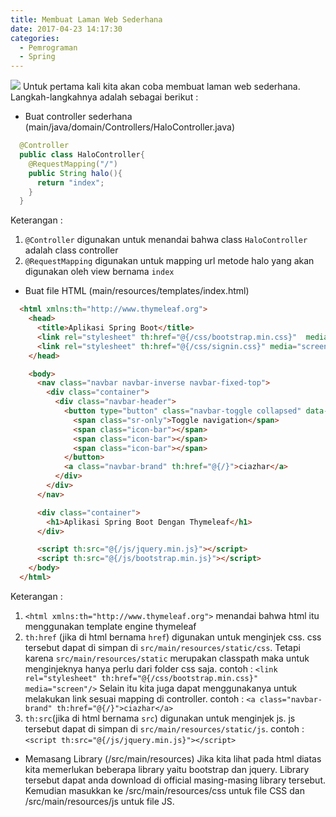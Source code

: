 ```yaml
---
title: Membuat Laman Web Sederhana
date: 2017-04-23 14:17:30
categories:
  - Pemrograman
  - Spring
---
```

![](/images/springboot.png)
Untuk pertama kali kita akan coba membuat laman web sederhana. Langkah-langkahnya adalah sebagai berikut :

- Buat controller sederhana (main/java/domain/Controllers/HaloController.java)
```java
  @Controller
  public class HaloController{
    @RequestMapping("/")
    public String halo(){
      return "index";
    }
  }
```
Keterangan :
1. `@Controller` digunakan untuk menandai bahwa class `HaloController` adalah class controller
2. `@RequestMapping` digunakan untuk mapping url metode halo yang akan digunakan oleh view bernama `index`


- Buat file HTML (main/resources/templates/index.html)
```html
  <html xmlns:th="http://www.thymeleaf.org">
    <head>
      <title>Aplikasi Spring Boot</title>
      <link rel="stylesheet" th:href="@{/css/bootstrap.min.css}"  media="screen"/>
      <link rel="stylesheet" th:href="@{/css/signin.css}" media="screen"/>
    </head>

    <body>
      <nav class="navbar navbar-inverse navbar-fixed-top">
        <div class="container">
          <div class="navbar-header">
            <button type="button" class="navbar-toggle collapsed" data-toggle="collapse" data-target="#navbar" aria-expanded="false" aria-controls="navbar">
              <span class="sr-only">Toggle navigation</span>
              <span class="icon-bar"></span>
              <span class="icon-bar"></span>
              <span class="icon-bar"></span>
            </button>
            <a class="navbar-brand" th:href="@{/}">ciazhar</a>
          </div>
        </div>
      </nav>

      <div class="container">
        <h1>Aplikasi Spring Boot Dengan Thymeleaf</h1>
      </div>

      <script th:src="@{/js/jquery.min.js}"></script>
      <script th:src="@{/js/bootstrap.min.js}"></script>
    </body>
  </html>
```
Keterangan :
1. `<html xmlns:th="http://www.thymeleaf.org">` menandai bahwa html itu menggunakan template engine thymeleaf
2. `th:href` (jika di html bernama `href`) digunakan untuk menginjek css. css tersebut dapat di simpan di `src/main/resources/static/css`. Tetapi karena `src/main/resources/static` merupakan classpath maka untuk menginjeknya hanya perlu dari folder css saja. contoh : `<link rel="stylesheet" th:href="@{/css/bootstrap.min.css}"  media="screen"/>`
Selain itu kita juga dapat menggunakanya untuk melakukan link sesuai mapping di controller. contoh : `<a class="navbar-brand" th:href="@{/}">ciazhar</a>`
3. `th:src`(jika di html bernama `src`) digunakan untuk menginjek js. js tersebut dapat di simpan di `src/main/resources/static/js`. contoh : `<script th:src="@{/js/jquery.min.js}"></script>`



- Memasang Library (/src/main/resources)
Jika kita lihat pada html diatas kita memerlukan beberapa library yaitu bootstrap dan jquery. Library tersebut dapat anda download di official masing-masing library tersebut. Kemudian masukkan ke /src/main/resources/css untuk file CSS dan /src/main/resources/js untuk file JS.
